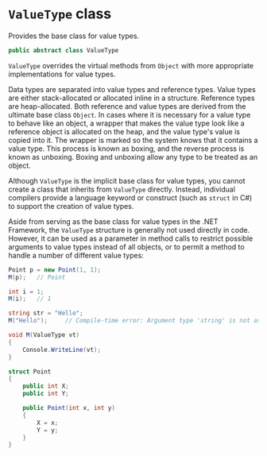 # `ValueType` class

Provides the base class for value types.

```csharp
public abstract class ValueType
```

`ValueType` overrides the virtual methods from `Object` with more appropriate implementations for value types.

Data types are separated into value types and reference types. Value types are either stack-allocated or allocated inline in a structure. Reference types are heap-allocated. Both reference and value types are derived from the ultimate base class `Object`. In cases where it is necessary for a value type to behave like an object, a wrapper that makes the value type look like a reference object is allocated on the heap, and the value type's value is copied into it. The wrapper is marked so the system knows that it contains a value type. This process is known as boxing, and the reverse process is known as unboxing. Boxing and unboxing allow any type to be treated as an object.

Although `ValueType` is the implicit base class for value types, you cannot create a class that inherits from `ValueType` directly. Instead, individual compilers provide a language keyword or construct (such as `struct` in C#) to support the creation of value types.

Aside from serving as the base class for value types in the .NET Framework, the `ValueType` structure is generally not used directly in code. However, it can be used as a parameter in method calls to restrict possible arguments to value types instead of all objects, or to permit a method to handle a number of different value types:

```csharp
Point p = new Point(1, 1);
M(p);   // Point

int i = 1;
M(i);   // 1

string str = "Hello";
M("Hello");     // Compile-time error: Argument type 'string' is not assignable to parameter type 'System.ValueType'.

void M(ValueType vt)
{
    Console.WriteLine(vt);
}

struct Point
{
    public int X;
    public int Y;

    public Point(int x, int y)
    {
        X = x;
        Y = y;
    }
}
```
